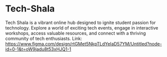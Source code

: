 # Tech-Shala
Tech Shala is a vibrant online hub designed to ignite student passion for technology. Explore a world of exciting tech events, engage in interactive workshops, access valuable resources, and connect with a thriving community of tech enthusiasts.
Link: https://www.figma.com/design/rtGMet5NkpTLdYeIaD57YM/Untitled?node-id=0-1&t=oW9jadu8t53xHJQ1-1
